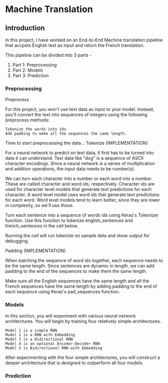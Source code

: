 # Machine Translation

## Introduction
In this project, I have worked on an End-to-End Machine translation pipeline that accpets English text as input and return the French translation.

This pipeline can be divided into 3 parts -
1. Part 1: Preprocessing 
2. Part 2: Models
3. Part 3: Prediction

### Preprocessing

Preprocess

For this project, you won't use text data as input to your model. Instead, you'll convert the text into sequences of integers using the following preprocess methods:

    Tokenize the words into ids
    Add padding to make all the sequences the same length.

Time to start preprocessing the data...
Tokenize (IMPLEMENTATION)

For a neural network to predict on text data, it first has to be turned into data it can understand. Text data like "dog" is a sequence of ASCII character encodings. Since a neural network is a series of multiplication and addition operations, the input data needs to be number(s).

We can turn each character into a number or each word into a number. These are called character and word ids, respectively. Character ids are used for character level models that generate text predictions for each character. A word level model uses word ids that generate text predictions for each word. Word level models tend to learn better, since they are lower in complexity, so we'll use those.

Turn each sentence into a sequence of words ids using Keras's Tokenizer function. Use this function to tokenize english_sentences and french_sentences in the cell below.

Running the cell will run tokenize on sample data and show output for debugging.


Padding (IMPLEMENTATION)

When batching the sequence of word ids together, each sequence needs to be the same length. Since sentences are dynamic in length, we can add padding to the end of the sequences to make them the same length.

Make sure all the English sequences have the same length and all the French sequences have the same length by adding padding to the end of each sequence using Keras's pad_sequences function.


### Models

In this section, you will experiment with various neural network architectures. You will begin by training four relatively simple architectures.

    Model 1 is a simple RNN
    Model 2 is a RNN with Embedding
    Model 3 is a Bidirectional RNN
    Model 4 is an optional Encoder-Decoder RNN
    Model 5 is Bidirectional RNN with Embedding

After experimenting with the four simple architectures, you will construct a deeper architecture that is designed to outperform all four models.

### Prediction
